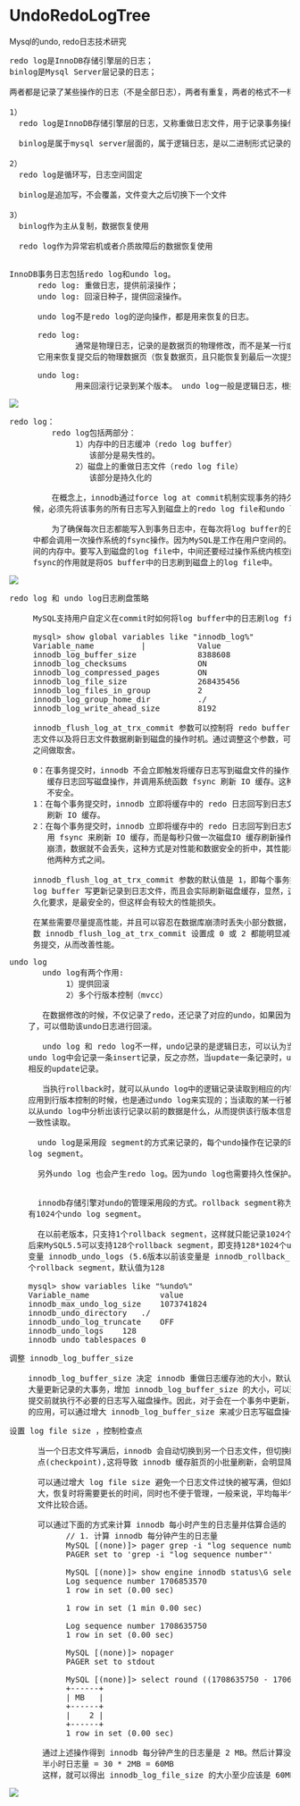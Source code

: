 # UndoRedoLogTree
Mysql的undo, redo日志技术研究

<pre>
redo log是InnoDB存储引擎层的日志；
binlog是Mysql Server层记录的日志；

两者都是记录了某些操作的日志（不是全部日志），两者有重复，两者的格式不一样。

1）
  redo log是InnoDB存储引擎层的日志，又称重做日志文件，用于记录事务操作的变化，记录的是数据修改之后的值。
     
  binlog是属于mysql server层面的，属于逻辑日志，是以二进制形式记录的是这个操作语句的原始逻辑。       

2）
  redo log是循环写，日志空间固定
  
  binlog是追加写，不会覆盖，文件变大之后切换下一个文件

3）
  binlog作为主从复制，数据恢复使用
 
  redo log作为异常宕机或者介质故障后的数据恢复使用

</pre>

<pre>
InnoDB事务日志包括redo log和undo log。
      redo log: 重做日志，提供前滚操作；
      undo log: 回滚日种子，提供回滚操作。

      undo log不是redo log的逆向操作，都是用来恢复的日志。

      redo log:
              通常是物理日志，记录的是数据页的物理修改，而不是某一行或某几行修改成什么样，
      它用来恢复提交后的物理数据页（恢复数据页，且只能恢复到最后一次提交的位置）

      undo log:
              用来回滚行记录到某个版本。 undo log一般是逻辑日志，根据每行记录进行记录。
</pre>


![](https://i.imgur.com/I49Mp7q.png)

<pre>
redo log：
         redo log包括两部分：
              1）内存中的日志缓冲（redo log buffer）
                 该部分是易失性的。
              2）磁盘上的重做日志文件（redo log file）
                 该部分是持久化的

         在概念上，innodb通过force log at commit机制实现事务的持久性，即在事务提交的时
     候，必须先将该事务的所有日志写入到磁盘上的redo log file和undo log file中进行持久化。

         为了确保每次日志都能写入到事务日志中，在每次将log buffer的日志写入日志文件的过程
     中都会调用一次操作系统的fsync操作。因为MySQL是工作在用户空间的。log buffer处于用户空
     间的内存中。要写入到磁盘的log file中，中间还要经过操作系统内核空间的os buffer，调用
     fsync的作用就是将OS buffer中的日志刷到磁盘上的log file中。
</pre>


![](https://i.imgur.com/jAkXaJH.png)

<pre>
redo log 和 undo log日志刷盘策略

     MySQL支持用户自定义在commit时如何将log buffer中的日志刷log file中。这种控制通过变量 innodb_flush_log_at_trx_commit 的值来决定。该变量有3种值：0、1、2，默认为1。

     mysql> show global variables like "innodb_log%"
     Variable_name          |           Value
     innodb_log_buffer_size	            8388608
     innodb_log_checksums	            ON
     innodb_log_compressed_pages	    ON
     innodb_log_file_size	            268435456
     innodb_log_files_in_group	        2
     innodb_log_group_home_dir	        ./
     innodb_log_write_ahead_size	    8192

     innodb_flush_log_at_trx_commit 参数可以控制将 redo buffer 中的更新记录写入到日
     志文件以及将日志文件数据刷新到磁盘的操作时机。通过调整这个参数，可以在性能和数据安全
     之间做取舍。

     0：在事务提交时，innodb 不会立即触发将缓存日志写到磁盘文件的操作，而是每秒触发一次
        缓存日志回写磁盘操作，并调用系统函数 fsync 刷新 IO 缓存。这种方式效率最高，也最
        不安全。
     1：在每个事务提交时，innodb 立即将缓存中的 redo 日志回写到日志文件，并调用 fsync 
        刷新 IO 缓存。
     2：在每个事务提交时，innodb 立即将缓存中的 redo 日志回写到日志文件，但并不马上调
        用 fsync 来刷新 IO 缓存，而是每秒只做一次磁盘IO 缓存刷新操作。只要操作系统不发生
        崩溃，数据就不会丢失，这种方式是对性能和数据安全的折中，其性能和数据安全性介于其
        他两种方式之间。

     innodb_flush_log_at_trx_commit 参数的默认值是 1，即每个事务提交时都会从 
     log buffer 写更新记录到日志文件，而且会实际刷新磁盘缓存，显然，这完全能满足事务的持
     久化要求，是最安全的，但这样会有较大的性能损失。

     在某些需要尽量提高性能，并且可以容忍在数据库崩溃时丢失小部分数据，那么通过将参
     数 innodb_flush_log_at_trx_commit 设置成 0 或 2 都能明显减少日志同步 IO，加快事
     务提交，从而改善性能。
</pre>

<pre>
undo log
       undo log有两个作用:
            1）提供回滚
            2）多个行版本控制（mvcc）

       在数据修改的时候，不仅记录了redo，还记录了对应的undo，如果因为某些原因导致事务失败
    了，可以借助该undo日志进行回滚。

       undo log 和 redo log不一样，undo记录的是逻辑日志，可以认为当delete 一条记录时，
    undo log中会记录一条insert记录，反之亦然，当update一条记录时，undo log记录一条对应
    相反的update记录。

       当执行rollback时，就可以从undo log中的逻辑记录读取到相应的内容并进行回滚。有时候
    应用到行版本控制的时候，也是通过undo log来实现的；当读取的某一行被其他事务锁定时，它可
    以从undo log中分析出该行记录以前的数据是什么，从而提供该行版本信息，让用户实现非锁定
    一致性读取。

      undo log是采用段 segment的方式来记录的，每个undo操作在记录的时候回占用一个undo 
    log segment。

      另外undo log 也会产生redo log。因为undo log也需要持久性保护。


      innodb存储引擎对undo的管理采用段的方式。rollback segment称为回滚段，每个回滚段中
    有1024个undo log segment。

      在以前老版本，只支持1个rollback segment，这样就只能记录1024个undo log segment。
    后来MySQL5.5可以支持128个rollback segment，即支持128*1024个undo操作，还可以通过
    变量 innodb_undo_logs (5.6版本以前该变量是 innodb_rollback_segments )自定义多少
    个rollback segment，默认值为128

    mysql> show variables like "%undo%"
    Variable_name               value
    innodb_max_undo_log_size	1073741824
    innodb_undo_directory	./
    innodb_undo_log_truncate	OFF
    innodb_undo_logs	128
    innodb_undo_tablespaces	0
</pre>

<pre>
调整 innodb_log_buffer_size

    innodb_log_buffer_size 决定 innodb 重做日志缓存池的大小，默认是 8MB。对于可能产生
    大量更新记录的大事务，增加 innodb_log_buffer_size 的大小，可以避免 innodb 在事务
    提交前就执行不必要的日志写入磁盘操作。因此，对于会在一个事务中更新，插入或删除大量记录
    的应用，可以通过增大 innodb_log_buffer_size 来减少日志写磁盘操作，提高事务处理性能。
</pre>

<pre>
设置 log file size ，控制检查点

      当一个日志文件写满后，innodb 会自动切换到另一个日志文件，但切换时会触发数据库检查
      点(checkpoint),这将导致 innodb 缓存脏页的小批量刷新，会明显降低 innodb 的性能。

      可以通过增大 log file size 避免一个日志文件过快的被写满，但如果日志文件设置的过
      大，恢复时将需要更长的时间，同时也不便于管理，一般来说，平均每半个小时写满一个日志
      文件比较合适。

      可以通过下面的方式来计算 innodb 每小时产生的日志量并估算合适的 innodb_log_file_size 的值：
            // 1. 计算 innodb 每分钟产生的日志量  
			MySQL [(none)]> pager grep -i "log sequence number"
			PAGER set to 'grep -i "log sequence number"'
			
			MySQL [(none)]> show engine innodb status\G select sleep(60);show engine innodb status\G
			Log sequence number 1706853570
			1 row in set (0.00 sec)
			
			1 row in set (1 min 0.00 sec)
			
			Log sequence number 1708635750
			1 row in set (0.00 sec)
			
			MySQL [(none)]> nopager
			PAGER set to stdout
			
			MySQL [(none)]> select round ((1708635750 - 1706853570) /1024/1024) as MB;
			+------+
			| MB   |
			+------+
			|    2 |
			+------+
			1 row in set (0.00 sec)

       通过上述操作得到 innodb 每分钟产生的日志量是 2 MB。然后计算没半小时的日志量
       半小时日志量 = 30 * 2MB = 60MB
       这样，就可以得出 innodb_log_file_size 的大小至少应该是 60MB。
</pre>

![](https://i.imgur.com/BCb4xd5.png)

